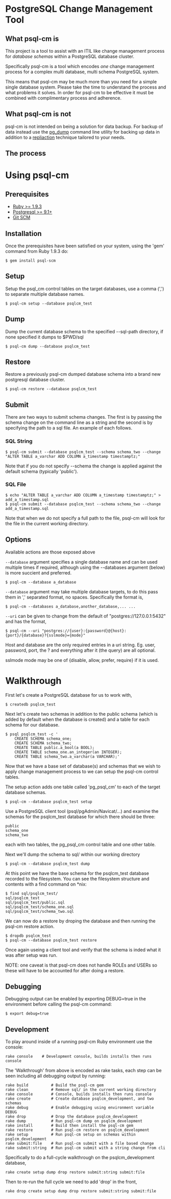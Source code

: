 # PostgreSQL Change Management Tool

## What psql-cm is

This project is a tool to assist with an ITIL like change management process
for *database schemas* within a PostgreSQL database cluster.

Specifically psql-cm is a tool which encodes *one* change management process
for a complex multi database, multi schema PostgreSQL system.

This means that psql-cm may be much more than you need for a simple
single database system.  Please take the time to understand the process and
what problems it solves. In order for psql-cm to be effective it must be
combined with complimentary process and adherence.

## What psql-cm is not

psql-cm is not intended on being a solution for data backup.
For backup of data instead use the
[pg\_dump](http://www.postgresql.org/docs/current/static/app-pgdump.html)
command line utility for backing up data in addition to a
[repliaction](http://www.postgresql.org/docs/current/static/different-replication-solutions.html)
technique tailored to your needs.

## The process

# Using psql-cm

## Prerequisites

- [Ruby >= 1.9.3](http://www.ruby-lang.org/en/)
- [Postgresql >= 9.1+](http://www.postgresql.org/)
- [Git SCM](http://git-scm.com/)

## Installation

Once the prerequisites have been satisfied on your system, using the
'gem' command from Ruby 1.9.3 do:

    $ gem install psql-scm

## Setup

Setup the psql\_cm control tables on the target databases, use a comma (',')
to separate multiple database names.

    $ psql-cm setup --database psqlcm_test

## Dump

Dump the current database schema to the specified --sql-path directory, if none
specified it dumps to $PWD/sql

    $ psql-cm dump --database psqlcm_test

## Restore

Restore a previously psql-cm dumped database schema into a brand new postgresql
database cluster.

    $ psql-cm restore --database psqlcm_test

## Submit

There are two ways to submit schema changes. The first is by passing the schema
change on the command line as a string and the second is by specifying the path
to a sql file. An example of each follows.

### SQL String

    $ psql-cm submit --database psqlcm_test --schema schema_two --change "ALTER TABLE a_varchar ADD COLUMN a_timestamp timestamptz;"

Note that if you do not specify --schema the change is applied against the
default schema (typically 'public').

### SQL File

    $ echo "ALTER TABLE a_varchar ADD COLUMN a_timestamp timestamptz;" > add_a_timestamp.sql
    $ psql-cm submit --database psqlcm_test --schema schema_two --change add_a_timestamp.sql

Note that when we do not specify a full path to the file, psql-cm will look
for the file in the current working directory.

## Options

Available actions are those exposed above

````--database```` argument specifies a single database name and can be used
multiple times if required, although using the --databases argument (below) is
more succient and preferred.

    $ psql-cm --database a_database

````--database```` argument may take multiple database targets, to do this pass
them in ',' separated format, no spaces. Specifically the format is,

    $ psql-cm --databases a_database,another_database,... ...

````--uri```` can be given to change from the default of
"postgres://127.0.0.1:5432" and has the format,

    $ psql-cm --uri "postgres://{user}:{password}@{host}:{port}/{database}?{sslmode}={mode}"

Host and database are the only required entries in a uri string. Eg.  user,
password, port, the ? and everything after it (the query) are all optional.

sslmode mode may be one of {disable, allow, prefer, require} if it is used.

# Walkthrough

First let's create a PostgreSQL database for us to work with,

    $ createdb psqlcm_test

Next let's create two schemas in addition to the public schema (which is added
by default when the database is created) and a table for each schema for our
database.

    $ psql psqlcm_test -c '
        CREATE SCHEMA schema_one;
        CREATE SCHEMA schema_two;
        CREATE TABLE public.a_bool(a BOOL);
        CREATE TABLE schema_one.an_integer(an INTEGER);
        CREATE TABLE schema_two.a_varchar(a VARCHAR);'


Now that we have a base set of database(s) and schemas that we wish to apply
change management process to we can setup the psql-cm control tables.

The setup action adds one table called 'pg\_psql\_cm' to each of the target
database schemas.

    $ psql-cm --database psqlcm_test setup

Use a PostgreSQL client tool (psql/pgAdmin/Navicat/...) and examine the schemas
for the psqlcm\_test database for which there should be three:

    public
    schema_one
    schema_two

each with two tables, the pg\_psql\_cm control table and one other table.

Next we'll dump the schema to sql/ within our working directory

    $ psql-cm --database psqlcm_test dump

At this point we have the base schema for the psqlcm\_test database recorded to
the filesystem. You can see the filesystem structure and contents with
a find command on \*nix:

    $ find sql/psqlcm_test/
    sql/psqlcm_test
    sql/psqlcm_test/public.sql
    sql/psqlcm_test/schema_one.sql
    sql/psqlcm_test/schema_two.sql

We can now do a restore by droping the database and then running the psql-cm
restore action.

    $ dropdb psqlcm_test
    $ psql-cm --database psqlcm_test restore

Once again useing a client tool and verify that the schema is inded what it was
after setup was run.

NOTE: one caveat is that psql-cm does not handle ROLEs and USERs so these will
have to be accounted for after doing a restore.

## Debugging

Debugging output can be enabled by exporting DEBUG=true in the environment
before calling the psql-cm command:

    $ export debug=true

## Development

To play around inside of a running psql-cm Ruby environment use the console:

    rake console    # Development console, builds installs then runs console

The 'Walkthrough' from above is encoded as rake tasks, each step can be
seen including all debugging output by running:

    rake build          # Build the psql-cm gem
    rake clean          # Remove sql/ in the current working directory
    rake console        # Console, builds installs then runs console
    rake create         # Create database psqlcm_development, and two schemas
    rake debug          # Enable debugging using environment variable DEBUG
    rake drop           # Drop the database psqlcm_development
    rake dump           # Run psql-cm dump on psqlcm_development
    rake install        # Build then install the psql-cm gem
    rake restore        # Run psql-cm restore on psqlcm_development
    rake setup          # Run psql-cm setup on schemas within psqlcm_development
    rake submit:file    # Run psql-cm submit with a file based change
    rake submit:string  # Run psql-cm submit with a string change from cli

Specifically to do a full-cycle walkthrough on the psqlcm\_development database,

    rake create setup dump drop restore submit:string submit:file

Then to re-run the full cycle we need to add 'drop' in the front,

    rake drop create setup dump drop restore submit:string submit:file

